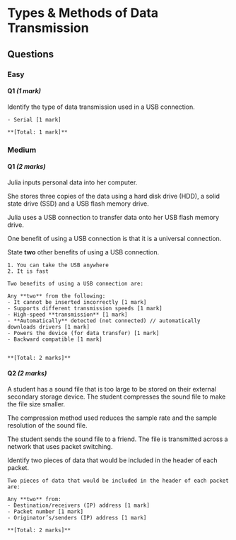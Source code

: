 # Types & Methods of Data Transmission
## Questions
### Easy
#### Q1 _(1 mark)_
Identify the type of data transmission used in a USB connection.
```ad-mark
- Serial [1 mark] 

**[Total: 1 mark]**
```
### Medium
#### Q1 _(2 marks)_
Julia inputs personal data into her computer.

She stores three copies of the data using a hard disk drive (HDD), a solid state drive (SSD) and a USB flash memory drive.

Julia uses a USB connection to transfer data onto her USB flash memory drive.  
  
One benefit of using a USB connection is that it is a universal connection.  

State **two** other benefits of using a USB connection.  

```ad-partial
1. You can take the USB anywhere
2. It is fast
```
```ad-mark
Two benefits of using a USB connection are:

Any **two** from the following:
- It cannot be inserted incorrectly [1 mark] 
- Supports different transmission speeds [1 mark] 
- High-speed **transmission** [1 mark] 
- **Automatically** detected (not connected) // automatically downloads drivers [1 mark] 
- Powers the device (for data transfer) [1 mark] 
- Backward compatible [1 mark] 
    

**[Total: 2 marks]**
```
#### Q2 _(2 marks)_
A student has a sound file that is too large to be stored on their external secondary storage device. The student compresses the sound file to make the file size smaller.

The compression method used reduces the sample rate and the sample resolution of the sound file.

The student sends the sound file to a friend. The file is transmitted across a network that uses packet switching.

Identify two pieces of data that would be included in the header of each packet.
```ad-mark
Two pieces of data that would be included in the header of each packet are:

Any **two** from:
- Destination/receivers (IP) address [1 mark]
- Packet number [1 mark]
- Originator’s/senders (IP) address [1 mark]

**[Total: 2 marks]**
```